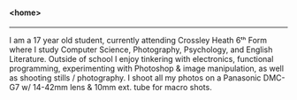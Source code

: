 #### \<home>
___
I am a 17 year old student, currently attending Crossley Heath 6ᵗʰ Form where I study Computer Science, Photography, Psychology, and English Literature. Outside of school I enjoy tinkering with electronics, functional programming, experimenting with Photoshop & image manipulation, as well as shooting stills / photography. I shoot all my photos on a Panasonic DMC-G7 w/ 14-42mm lens & 10mm ext. tube for macro shots.

